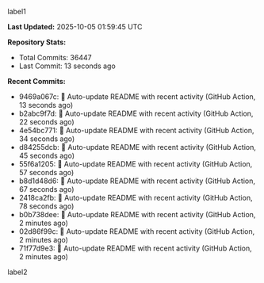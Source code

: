 
label1 
<!-- ACTIVITY_START -->
**Last Updated:** 2025-10-05 01:59:45 UTC

**Repository Stats:**
- Total Commits: 36447
- Last Commit: 13 seconds ago

**Recent Commits:**
- 9469a067c: 🤖 Auto-update README with recent activity (GitHub Action, 13 seconds ago)
- b2abc9f7d: 🤖 Auto-update README with recent activity (GitHub Action, 22 seconds ago)
- 4e54bc771: 🤖 Auto-update README with recent activity (GitHub Action, 34 seconds ago)
- d84255dcb: 🤖 Auto-update README with recent activity (GitHub Action, 45 seconds ago)
- 55f6a1205: 🤖 Auto-update README with recent activity (GitHub Action, 57 seconds ago)
- b8d1d48d6: 🤖 Auto-update README with recent activity (GitHub Action, 67 seconds ago)
- 2418ca2fb: 🤖 Auto-update README with recent activity (GitHub Action, 78 seconds ago)
- b0b738dee: 🤖 Auto-update README with recent activity (GitHub Action, 2 minutes ago)
- 02d86f99c: 🤖 Auto-update README with recent activity (GitHub Action, 2 minutes ago)
- 71f77d9e3: 🤖 Auto-update README with recent activity (GitHub Action, 2 minutes ago)
<!-- ACTIVITY_END -->

label2
